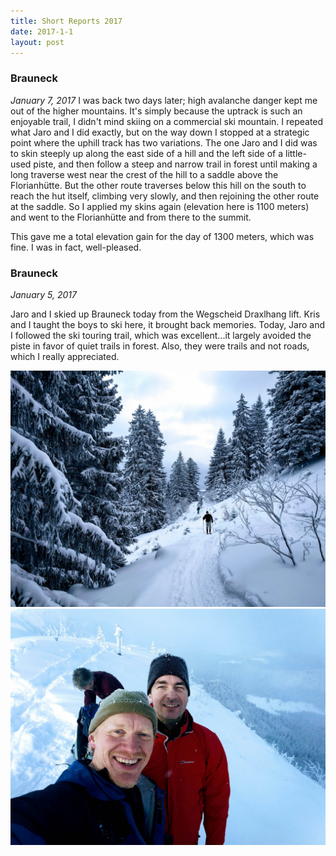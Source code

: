 ```yaml
---
title: Short Reports 2017
date: 2017-1-1
layout: post
---
```


### Brauneck
_January 7, 2017_
I was back two days later; high avalanche danger kept me out of the higher
mountains. It's simply because the uptrack is such an enjoyable trail, I didn't
mind skiing on a commercial ski mountain. I repeated what Jaro and I did
exactly, but on the way down I stopped at a strategic point where the uphill
track has two variations. The one Jaro and I did was to skin steeply up
along the east side of a hill and the left side of a little-used piste,
and then follow a steep and narrow trail in forest until making a long
traverse west near the crest of the hill to a saddle above the Florianhütte.
But the other route traverses below this hill on the south to reach the
hut itself, climbing very slowly, and then rejoining the other route at
the saddle. So I applied my skins again (elevation here is 1100 meters)
and went to the Florianhütte and from there to the summit. 

This gave me a total elevation gain for the day of 1300 meters, which was
fine. I was in fact, well-pleased.

### Brauneck
_January 5, 2017_

Jaro and I skied up Brauneck today from the Wegscheid Draxlhang lift. Kris
and I taught the boys to ski here, it brought back memories. Today, Jaro
and I followed the ski touring trail, which was excellent...it largely
avoided the piste in favor of quiet trails in forest. Also, they were
trails and not roads, which I really appreciated.

<a href="images/IMG_20170106_085318.jpg"><img src="images/IMG_20170106_085318.jpg" WIDTH="800"/></a>
<a href="images/IMG_20170106_093610.jpg"><img src="images/IMG_20170106_093610.jpg" width="800"/></a>

